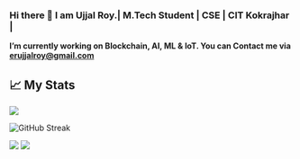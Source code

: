 ### Hi there 👋 I am Ujjal Roy.| M.Tech Student | CSE | CIT Kokrajhar |
 **I’m currently working on Blockchain, AI, ML & IoT. 
 You can Contact me via erujjalroy@gmail.com**

 ## &#x1f4c8; My Stats

![](https://komarev.com/ghpvc/?username=UjjalRoy22)

<!--
**UjjalRoy22/UjjalRoy22** is a ✨ _special_ ✨ repository because its `README.md` (this file) appears on your GitHub profile.

Here are some ideas to get you started:

![](https://komarev.com/ghpvc/?username=UjjalRoy22)

-
-->


![GitHub Streak](https://api.githubtrends.io/user/svg/UjjalRoy22/langs?time_range=one_year&use_percent=True&theme=bright_lights)

![](https://raw.githubusercontent.com/UjjalRoy22/github-stats/master/generated/overview.svg)
![](https://raw.githubusercontent.com/UjjalRoy22/github-stats/master/generated/languages.svg)
